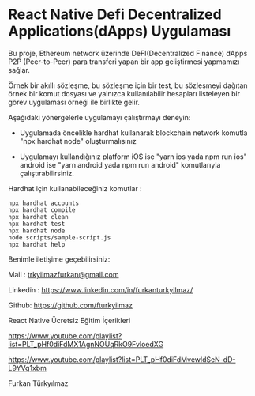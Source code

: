 # React Native Defi Decentralized Applications(dApps) Uygulaması


Bu proje, Ethereum network üzerinde DeFI(Decentralized Finance) dApps P2P (Peer-to-Peer) para transferi yapan bir app geliştirmesi yapmamızı sağlar. 

Örnek bir akıllı sözleşme, bu sözleşme için bir test, bu sözleşmeyi dağıtan örnek bir komut dosyası ve yalnızca kullanılabilir hesapları listeleyen bir görev uygulaması örneği ile birlikte gelir.


Aşağıdaki yönergelerle uygulamayı çalıştırmayı deneyin:

- Uygulamada öncelikle hardhat kullanarak blockchain network komutla "npx hardhat node" oluşturmalısınız 

- Uygulamayı kullandığınız platform iOS ise "yarn ios yada npm run ios" android ise  "yarn android yada npm run android" komutlarıyla çalıştırabilirsiniz.

Hardhat için kullanabileceğiniz komutlar : 

```shell
npx hardhat accounts
npx hardhat compile
npx hardhat clean
npx hardhat test
npx hardhat node
node scripts/sample-script.js
npx hardhat help
```

Benimle iletişime geçebilirsiniz:

Mail : trkyilmazfurkan@gmail.com

Linkedin : https://www.linkedin.com/in/furkanturkyilmaz/

Github: https://github.com/fturkyilmaz


React Native Ücretsiz Eğitim İçerikleri

https://www.youtube.com/playlist?list=PLT_pHf0diFdMX1AgnNOUqRkO9FvloedXG

https://www.youtube.com/playlist?list=PLT_pHf0diFdMvewldSeN-dD-L9YVq1xbm

Furkan Türkyılmaz
